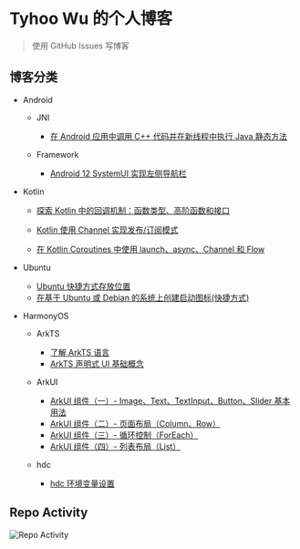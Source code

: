 # Tyhoo Wu 的个人博客

> 使用 GitHub Issues 写博客

## 博客分类

+ Android
  + JNI
    + [在 Android 应用中调用 C++ 代码并在新线程中执行 Java 静态方法](https://github.com/cnwutianhao/blog/issues/1)

  + Framework 
    + [Android 12 SystemUI 实现左侧导航栏](https://github.com/cnwutianhao/blog/issues/2)

+ Kotlin
  + [探索 Kotlin 中的回调机制：函数类型、高阶函数和接口](https://github.com/cnwutianhao/blog/issues/3)
 
  + [Kotlin 使用 Channel 实现发布/订阅模式](https://github.com/cnwutianhao/blog/issues/4)
 
  + [在 Kotlin Coroutines 中使用 launch、async、Channel 和 Flow](https://github.com/cnwutianhao/blog/issues/5)

+ Ubuntu
  + [Ubuntu 快捷方式存放位置](https://github.com/cnwutianhao/blog/issues/6)
  + [在基于 Ubuntu 或 Debian 的系统上创建启动图标(快捷方式)](https://github.com/cnwutianhao/blog/issues/10)

+ HarmonyOS
  + ArkTS
    + [了解 ArkTS 语言](https://github.com/cnwutianhao/blog/issues/7)
    + [ArkTS 声明式 UI 基础概念](https://github.com/cnwutianhao/blog/issues/8)

  + ArkUI
    + [ArkUI 组件（一）- Image、Text、TextInput、Button、Slider 基本用法](https://github.com/cnwutianhao/blog/issues/9)
    + [ArkUI 组件（二）- 页面布局（Column、Row）](https://github.com/cnwutianhao/blog/issues/11)
    + [ArkUI 组件（三）- 循环控制（ForEach）](https://github.com/cnwutianhao/blog/issues/13)
    + [ArkUI 组件（四）- 列表布局（List）](https://github.com/cnwutianhao/blog/issues/14)
    
  + hdc
    + [hdc 环境变量设置](https://github.com/cnwutianhao/blog/issues/12)

## Repo Activity

![Repo Activity](https://repobeats.axiom.co/api/embed/a10f09b5d6b3b788d6181535b6027a84589493e0.svg "Repobeats analytics image")
